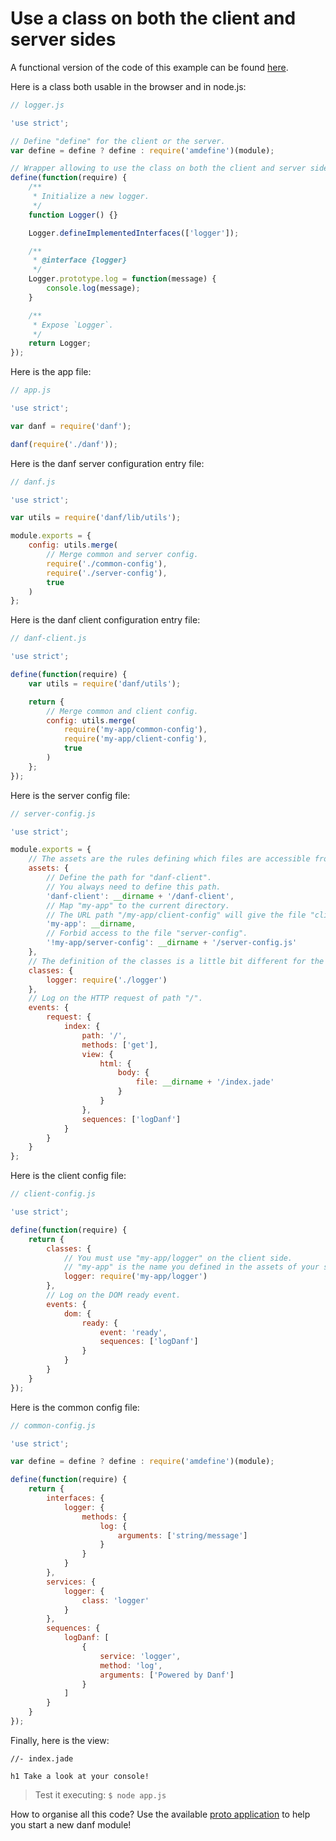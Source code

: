 Use a class on both the client and server sides
===============================================

A functional version of the code of this example can be found [here](../../test/functional/example/client-server-class).

Here is a class both usable in the browser and in node.js:

```javascript
// logger.js

'use strict';

// Define "define" for the client or the server.
var define = define ? define : require('amdefine')(module);

// Wrapper allowing to use the class on both the client and server sides.
define(function(require) {
    /**
     * Initialize a new logger.
     */
    function Logger() {}

    Logger.defineImplementedInterfaces(['logger']);

    /**
     * @interface {logger}
     */
    Logger.prototype.log = function(message) {
        console.log(message);
    }

    /**
     * Expose `Logger`.
     */
    return Logger;
});
```

Here is the app file:

```javascript
// app.js

'use strict';

var danf = require('danf');

danf(require('./danf'));
```

Here is the danf server configuration entry file:

```javascript
// danf.js

'use strict';

var utils = require('danf/lib/utils');

module.exports = {
    config: utils.merge(
        // Merge common and server config.
        require('./common-config'),
        require('./server-config'),
        true
    )
};
```

Here is the danf client configuration entry file:

```javascript
// danf-client.js

'use strict';

define(function(require) {
    var utils = require('danf/utils');

    return {
        // Merge common and client config.
        config: utils.merge(
            require('my-app/common-config'),
            require('my-app/client-config'),
            true
        )
    };
});
```

Here is the server config file:

```javascript
// server-config.js

'use strict';

module.exports = {
    // The assets are the rules defining which files are accessible from HTTP requests.
    assets: {
        // Define the path for "danf-client".
        // You always need to define this path.
        'danf-client': __dirname + '/danf-client',
        // Map "my-app" to the current directory.
        // The URL path "/my-app/client-config" will give the file "client-config.js".
        'my-app': __dirname,
        // Forbid access to the file "server-config".
        '!my-app/server-config': __dirname + '/server-config.js'
    },
    // The definition of the classes is a little bit different for the client and the server.
    classes: {
        logger: require('./logger')
    },
    // Log on the HTTP request of path "/".
    events: {
        request: {
            index: {
                path: '/',
                methods: ['get'],
                view: {
                    html: {
                        body: {
                            file: __dirname + '/index.jade'
                        }
                    }
                },
                sequences: ['logDanf']
            }
        }
    }
};
```

Here is the client config file:

```javascript
// client-config.js

'use strict';

define(function(require) {
    return {
        classes: {
            // You must use "my-app/logger" on the client side.
            // "my-app" is the name you defined in the assets of your server config.
            logger: require('my-app/logger')
        },
        // Log on the DOM ready event.
        events: {
            dom: {
                ready: {
                    event: 'ready',
                    sequences: ['logDanf']
                }
            }
        }
    }
});
```

Here is the common config file:

```javascript
// common-config.js

'use strict';

var define = define ? define : require('amdefine')(module);

define(function(require) {
    return {
        interfaces: {
            logger: {
                methods: {
                    log: {
                        arguments: ['string/message']
                    }
                }
            }
        },
        services: {
            logger: {
                class: 'logger'
            }
        },
        sequences: {
            logDanf: [
                {
                    service: 'logger',
                    method: 'log',
                    arguments: ['Powered by Danf']
                }
            ]
        }
    }
});
```

Finally, here is the view:

```jade
//- index.jade

h1 Take a look at your console!
```

> Test it executing: `$ node app.js`

How to organise all this code? Use the available [proto application](https://github.com/gnodi/danf-proto-app) to help you start a new danf module!